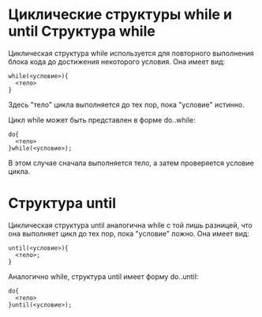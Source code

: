 Циклические структуры while и until
Структура while
===============

Циклическая структура while используется для повторного выполнения блока кода до достижения некоторого условия. Она имеет вид:

    while(<условие>){
      <тело>
    }

Здесь "тело" цикла выполняется до тех пор, пока "условие" истинно.

Цикл while может быть представлен в форме do..while:

    do{
      <тело>
    }while(<условие>);

В этом случае сначала выполняется тело, а затем проверяется условие цикла.

Структура until
===============

Циклическая структура until аналогична while с той лишь разницей, что она выполняет цикл до тех пор, пока "условие" ложно. Она имеет вид:

    until(<условие>){
      <тело>;
    }

Аналогично while, структура until имеет форму do..until:

    do{
      <тело>
    }until(<условие>);
